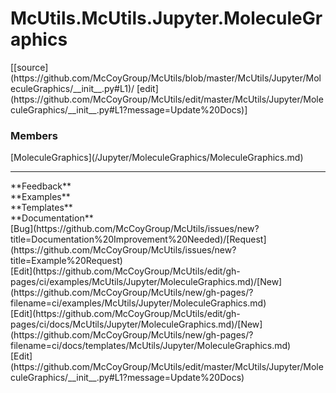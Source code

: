 # <a id="McUtils.Jupyter.MoleculeGraphics">McUtils.McUtils.Jupyter.MoleculeGraphics</a> 
<div class="docs-source-link" markdown="1">
[[source](https://github.com/McCoyGroup/McUtils/blob/master/McUtils/Jupyter/MoleculeGraphics/__init__.py#L1)/
[edit](https://github.com/McCoyGroup/McUtils/edit/master/McUtils/Jupyter/MoleculeGraphics/__init__.py#L1?message=Update%20Docs)]
</div>
    


### Members
<div class="container alert alert-secondary bg-light">
  <div class="row">
   <div class="col" markdown="1">
[MoleculeGraphics](/Jupyter/MoleculeGraphics/MoleculeGraphics.md)   
</div>
   <div class="col" markdown="1">
   
</div>
   <div class="col" markdown="1">
   
</div>
</div>
</div>













---


<div markdown="1" class="text-secondary">
<div class="container">
  <div class="row">
   <div class="col" markdown="1">
**Feedback**   
</div>
   <div class="col" markdown="1">
**Examples**   
</div>
   <div class="col" markdown="1">
**Templates**   
</div>
   <div class="col" markdown="1">
**Documentation**   
</div>
   <div class="col" markdown="1">
   
</div>
   <div class="col" markdown="1">
   
</div>
   <div class="col" markdown="1">
   
</div>
</div>
  <div class="row">
   <div class="col" markdown="1">
[Bug](https://github.com/McCoyGroup/McUtils/issues/new?title=Documentation%20Improvement%20Needed)/[Request](https://github.com/McCoyGroup/McUtils/issues/new?title=Example%20Request)   
</div>
   <div class="col" markdown="1">
[Edit](https://github.com/McCoyGroup/McUtils/edit/gh-pages/ci/examples/McUtils/Jupyter/MoleculeGraphics.md)/[New](https://github.com/McCoyGroup/McUtils/new/gh-pages/?filename=ci/examples/McUtils/Jupyter/MoleculeGraphics.md)   
</div>
   <div class="col" markdown="1">
[Edit](https://github.com/McCoyGroup/McUtils/edit/gh-pages/ci/docs/McUtils/Jupyter/MoleculeGraphics.md)/[New](https://github.com/McCoyGroup/McUtils/new/gh-pages/?filename=ci/docs/templates/McUtils/Jupyter/MoleculeGraphics.md)   
</div>
   <div class="col" markdown="1">
[Edit](https://github.com/McCoyGroup/McUtils/edit/master/McUtils/Jupyter/MoleculeGraphics/__init__.py#L1?message=Update%20Docs)   
</div>
   <div class="col" markdown="1">
   
</div>
   <div class="col" markdown="1">
   
</div>
   <div class="col" markdown="1">
   
</div>
</div>
</div>
</div>